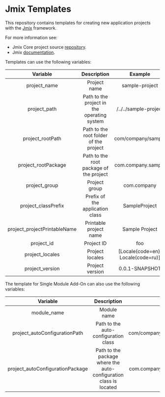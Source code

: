 # Jmix Templates

This repository contains templates for creating new application projects with the [Jmix](https://jmix.io) framework.

For more information see:

* Jmix Core project source [repository](https://github.com/Haulmont/jmix-core).
* Jmix [documentation](https://docs.jmix.io).

Templates can use the following variables:

|           Variable           |                 Description                 |                 Example                 |
|:----------------------------:|:-------------------------------------------:|:---------------------------------------:|
|         project_name         |                Project name                 |             sample-project              |
|         project_path         | Path to the project in the operating system |          /../../sample-project          |
|       project_rootPath       |   Path to the root folder of the project    |           com/company/sample            |
|     project_rootPackage      |   Path to the root package of the project   |           com.company.sample            |
|        project_group         |                Project group                |               com.company               |
|     project_classPrefix      |       Prefix of the application class       |              SampleProject              |
| project_projectPrintableName |           Printable project name            |             Sample Project              |
|          project_id          |                 Project ID                  |                   foo                   |
|       project_locales        |               Project locales               | [Locale(code=en), <br/>Locale(code=ru)] |
|       project_version        |               Project version               |             0.0.1-SNAPSHOT              |

The template for Single Module Add-On can also use the following variables:

|             Variable             |                            Description                            |                Example                 |
|:--------------------------------:|:-----------------------------------------------------------------:|:--------------------------------------:|
|           module_name            |                            Module name                            |             sample-module              |
|  project_autoConfigurationPath   |               Path to the auto-configuration class                | com/company/autoconfigure/samplemodule |
| project_autoConfigurationPackage | Path to the package where the auto-configuration class is located | com.company.autoconfigure.samplemodule |

